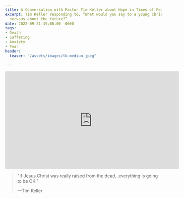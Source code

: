 ```yaml
---
title: A Conversation with Pastor Tim Keller about Hope in Times of Fear
excerpt: Tim Keller responding to, “What would you say to a young Christian who’s
  nervous about the future?”
date: 2022-09-21 19:00:00 -0600
tags:
- Death
- Suffering
- Anxiety
- Fear
header:
  teaser: "/assets/images/tk-medium.jpeg"

---
```

<iframe width="560" height="315" src="https://www.youtube.com/embed/fuCusQ3Y6HY?start=1970" title="YouTube video player" frameborder="0" allow="accelerometer; autoplay; clipboard-write; encrypted-media; gyroscope; picture-in-picture" allowfullscreen></iframe>

> "If Jesus Christ was really raised from the dead...everything is going to be OK."
>
> —Tim Keller